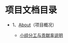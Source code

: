 # 项目文档目录

- 1、[About](https://github.com/1115284241/DreamInterpretationPart-timeJob/blob/master/About.md#about)（项目概况）

  - [小组分工与贡献率说明](https://github.com/1115284241/DreamInterpretationPart-timeJob/blob/master/%E5%B0%8F%E7%BB%84%E5%88%86%E5%B7%A5%E4%B8%8E%E8%B4%A1%E7%8C%AE%E7%8E%87.md)

    